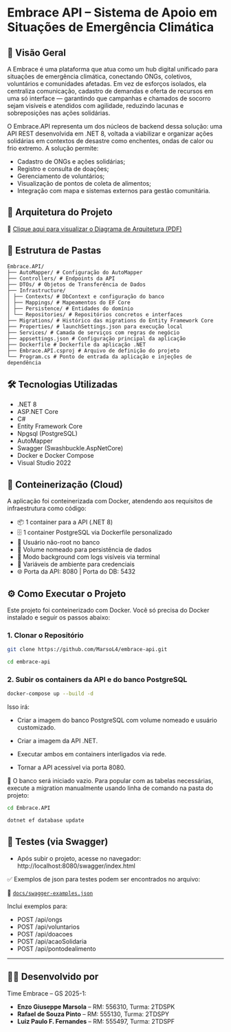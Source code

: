 # Embrace API – Sistema de Apoio em Situações de Emergência Climática

## 📘 Visão Geral

A Embrace é uma plataforma que atua como um hub digital unificado para situações de emergência climática, conectando ONGs, coletivos, voluntários e comunidades afetadas. Em vez de esforços isolados, ela centraliza comunicação, cadastro de demandas e oferta de recursos em uma só interface — garantindo que campanhas e chamados de socorro sejam visíveis e atendidos com agilidade, reduzindo lacunas e sobreposições nas ações solidárias.

O Embrace.API representa um dos núcleos de backend dessa solução: uma API REST desenvolvida em .NET 8, voltada a viabilizar e organizar ações solidárias em contextos de desastre como enchentes, ondas de calor ou frio extremo. A solução permite:

- Cadastro de ONGs e ações solidárias;
- Registro e consulta de doações;
- Gerenciamento de voluntários;
- Visualização de pontos de coleta de alimentos;
- Integração com mapa e sistemas externos para gestão comunitária.

## 🧱 Arquitetura do Projeto

📄 [Clique aqui para visualizar o Diagrama de Arquitetura (PDF)](docs/ArquiteturaEmbrace.pdf)

## 📂 Estrutura de Pastas

```
Embrace.API/
├── AutoMapper/ # Configuração do AutoMapper
├── Controllers/ # Endpoints da API
├── DTOs/ # Objetos de Transferência de Dados
├── Infrastructure/
│ ├── Contexts/ # DbContext e configuração do banco
│ ├── Mappings/ # Mapeamentos do EF Core
│ ├── Persistence/ # Entidades do domínio
│ └── Repositories/ # Repositórios concretos e interfaces
├── Migrations/ # Histórico das migrations do Entity Framework Core
├── Properties/ # launchSettings.json para execução local
├── Services/ # Camada de serviços com regras de negócio
├── appsettings.json # Configuração principal da aplicação
├── Dockerfile # Dockerfile da aplicação .NET
├── Embrace.API.csproj # Arquivo de definição do projeto
└── Program.cs # Ponto de entrada da aplicação e injeções de dependência
```

## 🛠️ Tecnologias Utilizadas

- .NET 8
- ASP.NET Core
- C#
- Entity Framework Core
- Npgsql (PostgreSQL)
- AutoMapper
- Swagger (Swashbuckle.AspNetCore)
- Docker e Docker Compose
- Visual Studio 2022

## 🚀 Conteinerização (Cloud)

A aplicação foi conteinerizada com Docker, atendendo aos requisitos de infraestrutura como código:

- 📦 1 container para a API (.NET 8)
- 🗄️ 1 container PostgreSQL via Dockerfile personalizado
- 👤 Usuário não-root no banco
- 📁 Volume nomeado para persistência de dados
- 🔄 Modo background com logs visíveis via terminal
- 🔐 Variáveis de ambiente para credenciais
- 🌐 Porta da API: 8080 | Porta do DB: 5432

## ⚙️ Como Executar o Projeto

Este projeto foi conteinerizado com Docker. Você só precisa do Docker instalado e seguir os passos abaixo:

### 1. Clonar o Repositório

```bash
git clone https://github.com/MarsoL4/embrace-api.git
```
```bash
cd embrace-api
```

### 2. Subir os containers da API e do banco PostgreSQL

```bash
docker-compose up --build -d
```

Isso irá:

- Criar a imagem do banco PostgreSQL com volume nomeado e usuário customizado.

- Criar a imagem da API .NET.

- Executar ambos em containers interligados via rede.

- Tornar a API acessível via porta 8080.

📌 O banco será iniciado vazio. Para popular com as tabelas necessárias, execute a migration manualmente usando linha de comando na pasta do projeto:
```bash
cd Embrace.API
```
```bash
dotnet ef database update
```

## 🧪 Testes (via Swagger)

- Após subir o projeto, acesse no navegador: http://localhost:8080/swagger/index.html

✅ Exemplos de json para testes podem ser encontrados no arquivo:

📁 [`docs/swagger-examples.json`](docs/swagger-examples.json)

Inclui exemplos para:

- POST /api/ongs
- POST /api/voluntarios
- POST /api/doacoes
- POST /api/acaoSolidaria
- POST /api/pontodealimento

---
## 👨‍💻 Desenvolvido por

Time Embrace – GS 2025-1:

- **Enzo Giuseppe Marsola** – RM: 556310, Turma: 2TDSPK  
- **Rafael de Souza Pinto** – RM: 555130, Turma: 2TDSPY  
- **Luiz Paulo F. Fernandes** – RM: 555497, Turma: 2TDSPF

